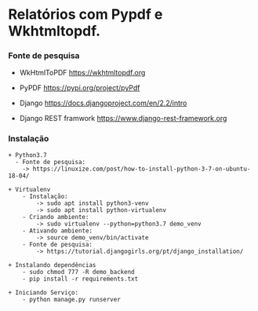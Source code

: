 Relatórios com Pypdf e Wkhtmltopdf.
===================================

### Fonte de pesquisa

* WkHtmlToPDF https://wkhtmltopdf.org

* PyPDF https://pypi.org/project/pyPdf

* Django https://docs.djangoproject.com/en/2.2/intro

* Django REST framwork https://www.django-rest-framework.org

### Instalação

    + Python3.7
      - Fonte de pesquisa:
        -> https://linuxize.com/post/how-to-install-python-3-7-on-ubuntu-18-04/

    + Virtualenv
        - Instalação:
            -> sudo apt install python3-venv	
            -> sudo apt install python-virtualenv
        - Criando ambiente:
            -> sudo virtualenv --python=python3.7 demo_venv
        - Ativando ambiente:
            -> source demo_venv/bin/activate
        - Fonte de pesquisa:
            -> https://tutorial.djangogirls.org/pt/django_installation/

    + Instalando dependências 
        - sudo chmod 777 -R demo_backend
        - pip install -r requirements.txt

    + Iniciando Serviço:
        - python manage.py runserver
